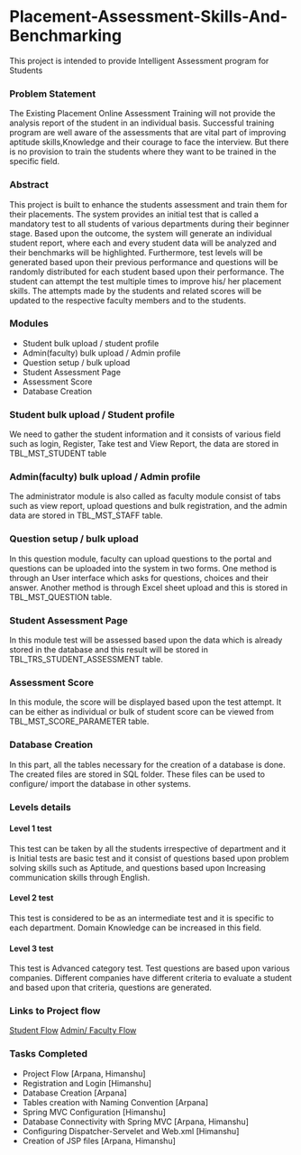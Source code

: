 # Placement-Assessment-Skills-And-Benchmarking
This project is intended to provide Intelligent Assessment program for Students

### Problem Statement
The Existing Placement Online Assessment Training will not provide  the analysis report of the student in an individual basis. Successful training program are well aware of the assessments that are vital part of improving aptitude skills,Knowledge and their courage to face the interview. But there is no provision to train the students where they want to be trained in the specific field. 

### Abstract
This project is built to enhance the students assessment and train them for their placements. The system provides an initial test that is called a mandatory test to all students of various departments during their beginner stage. Based upon the outcome, the system will generate  an individual student report, where each and every student data will be analyzed and their benchmarks will be highlighted. Furthermore, test levels will be generated based upon their previous performance and questions will be randomly distributed for each student based upon their performance. The student can attempt the test multiple times to improve his/ her placement skills. The attempts made by the students and related scores will be updated to the respective faculty members and to the students.

### Modules
- Student bulk upload / student profile
- Admin(faculty) bulk upload / Admin profile
- Question setup / bulk upload
- Student Assessment Page
- Assessment Score
- Database Creation

### Student bulk upload / Student profile
We need to gather the student information and it consists of various field such as login, Register, Take test and View Report, the data are stored in TBL_MST_STUDENT table

### Admin(faculty) bulk upload / Admin profile
The administrator module is also called as faculty module consist of tabs such as view report, upload questions and bulk registration, and the admin data are stored in TBL_MST_STAFF table.

### Question setup / bulk upload
In this question module, faculty can upload questions to the portal and questions can be uploaded into the system in two forms. One method is through an User interface which asks for questions, choices and their answer. Another method is through Excel sheet upload and this is stored in TBL_MST_QUESTION table.

### Student Assessment Page
In this module test will be assessed based upon the data which is already stored in the database and this result will be stored in TBL_TRS_STUDENT_ASSESSMENT table.

### Assessment Score
In this module, the score will be displayed based upon the test attempt. It can be either as individual or bulk of student score can be viewed from TBL_MST_SCORE_PARAMETER table.

### Database Creation
In this part, all the tables necessary for the creation of a database is done. The created files are stored in SQL folder. These files can be used to configure/ import the database in other systems.

### Levels details
#### Level 1 test  
This test can be taken by all the students irrespective of department and it is Initial 
tests are basic test and it consist of questions based upon problem solving skills such as Aptitude, and questions based upon Increasing communication skills through English.
#### Level 2 test
This test is considered to be as an intermediate test and it is specific to each department. Domain Knowledge can be increased in this field.
#### Level 3 test
This test is Advanced category test. Test questions are based upon various companies. Different companies have different criteria to evaluate a student and based upon that criteria, questions are generated.  

### Links to Project flow
[Student Flow](https://drive.google.com/file/d/1pB-FNXTdF8ruHIZd-GEjXRdDSgwVEJpt/view)
[Admin/ Faculty Flow](https://drive.google.com/file/d/15g-eHZrAiF-oG3t3MWT6ENjAcBw4Gsuk/view)

### Tasks Completed
- Project Flow [Arpana, Himanshu]
- Registration and Login [Himanshu]
- Database Creation [Arpana]
- Tables creation with Naming Convention [Arpana]
- Spring MVC Configuration [Himanshu]
- Database Connectivity with Spring MVC [Arpana, Himanshu]
- Configuring Dispatcher-Servelet and Web.xml [Himanshu]
- Creation of JSP files [Arpana, Himanshu]


 
